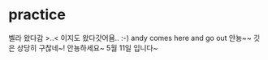 # practice
벨라 왔다감 >..< 
이지도 왔다갓어욤.. :-)
andy comes here and go out
안뇽~~
깃은 상당히 구찮네~!
안뇽하세요~ 5월 11일 입니다~
